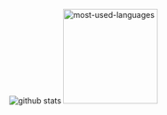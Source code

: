 <p align="left">
    <img src="https://github-readme-stats.vercel.app/api?username=H-Shen&show_icons=true&count_private=true&hide=stars&show_icons=true" alt="github stats"  />&nbsp;<img src="https://github-readme-stats.vercel.app/api/top-langs/?username=H-Shen&layout=compact" alt="most-used-languages" height="170" >
</p>
